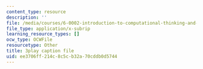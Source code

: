 ```yaml
---
content_type: resource
description: ''
file: /media/courses/6-0002-introduction-to-computational-thinking-and-data-science-fall-2016/ee3706ff214c8c5cb32a70cddb0d5744_fQvg-hh9dUw.srt
file_type: application/x-subrip
learning_resource_types: []
ocw_type: OCWFile
resourcetype: Other
title: 3play caption file
uid: ee3706ff-214c-8c5c-b32a-70cddb0d5744
---
```

